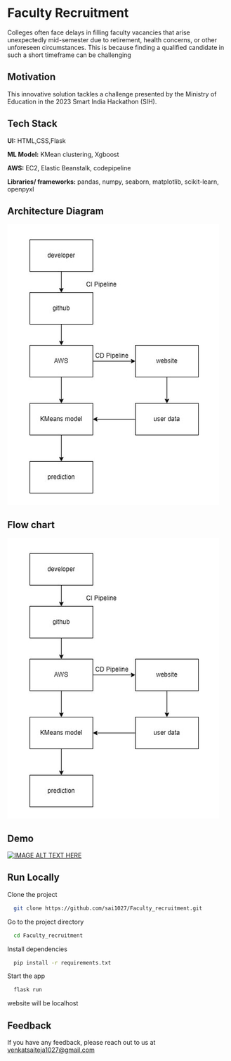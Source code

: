 
# Faculty Recruitment 

Colleges often face delays in filling faculty vacancies that arise unexpectedly mid-semester due to retirement, health concerns, or other unforeseen circumstances. This is because finding a qualified candidate in such a short timeframe can be challenging



## Motivation

This innovative solution tackles a challenge presented by the Ministry of Education in the 2023 Smart India Hackathon (SIH).


## Tech Stack

**UI:** HTML,CSS,Flask

**ML Model:**  KMean clustering, Xgboost

**AWS:** EC2, Elastic Beanstalk, codepipeline

**Libraries/ frameworks:** pandas, numpy, seaborn, matplotlib, scikit-learn, openpyxl



## Architecture Diagram

![App Screenshot](https://github.com/sai1027/Faculty_recruitment/blob/main/img/flowchart.png?raw=true)


## Flow chart

![App Screenshot](https://github.com/sai1027/Faculty_recruitment/blob/main/img/flowchart.png?raw=true)

## Demo


[![IMAGE ALT TEXT HERE](https://img.youtube.com/vi/14ON_KiYGAo/0.jpg)](https://www.youtube.com/watch?v=14ON_KiYGAo)



## Run Locally

Clone the project

```bash
  git clone https://github.com/sai1027/Faculty_recruitment.git
```

Go to the project directory

```bash
  cd Faculty_recruitment
```

Install dependencies

```bash
  pip install -r requirements.txt
```

Start the app

```bash
  flask run
```
website will be localhost



## Feedback

If you have any feedback, please reach out to us at venkatsaiteja1027@gmail.com

